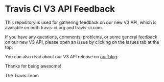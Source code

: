 # Travis CI V3 API Feedback

This repository is used for gathering feedback on our new V3 API, which is available on both travis-ci.org and travis-ci.com.

If you have any questions, comments, problems, or some general feedback on our new V3 API, please open an issue by clicking on the Issues tab at the top.

You can also read about our V3 API release on [our blog]().

Thanks for being awesome!

The Travis Team
